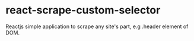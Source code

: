 # react-scrape-custom-selector
Reactjs simple application to scrape any site's part, e.g .header element of DOM.
